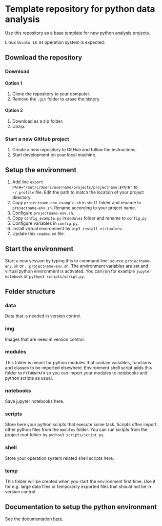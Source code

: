 # Template repository for python data analysis
Use this repository as a base template for new python analysis projects.

Linux `Ubuntu 18.04` operation system is expected.

## Download the repository

### Download
#### Option 1
1. Clone the repository to your computer.
2. Remove the `.git` folder to erase the history.
#### Option 2
1. Download as a zip folder.
2. Unzip.

### Start a new GitHub project
1. Create a new repository to GitHub and follow the instructions.
2. Start development on your local machine.

## Setup the environment
1. Add line `export PATH="/mnt/c/Users/username/projects/projectname:$PATH"` to `~/.profile` file. Edit the path to match the location of your project directory.
2. Copy `projectname-env-example.sh` in `shell` folder and rename to `projectname-env.sh`. Rename according to your project name.
3. Configure `projectname-env.sh`.
4. Copy `config_example.py` in `modules` folder and rename to `config.py`
5. Configure variables in `config.py`.
6. Install virtual environment by `pip3 install virtualenv`.
7. Update this `readme.md` file.

## Start the environment
Start a new session by typing this to command line: `source projectname-env.sh` or `. projectname-env.sh`. The environment variables are set and virtual python environment is activated. You can run for example `jupyter notebook` or `python3 scripts/script.py`.

## Folder structure

### data
Data that is needed in version control.

### img
Images that are need in version control.

### modules
This folder is meant for python modules that contain variables, functions and classes to be imported elsewhere. Environment shell script adds this folder to `PYTHONPATH` so you can import your modules to notebooks and python scripts as usual.

### notebooks
Save jupyter notebooks here.

### scripts
Store here your python scripts that execute some task. Scripts often import other python files from the `modules` folder. You can run scripts from the project root folder by `python3 scripts/script.py`.

### shell
Store your operation system related shell scripts here.

### temp
This folder will be created when you start the environment first time. Use it for e.g. large data files or temporarily exported files that should not be in version control.

## Documentation to setup the python environment
See the documentation [here](https://github.com/mikaelahonen/python-analysis-env).
